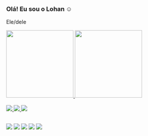 ### Olá! Eu sou o Lohan ☺
Ele/dele
<div>
  <a href="https://github.com/lohansantos">
  <img height="180em" src="https://github-readme-stats.vercel.app/api?username=lohansantos&show_icons=true&theme=dark&icon_color=b&include_all_commits=true&count_private=true"/>
  <img height="180em" src="https://github-readme-stats.vercel.app/api/top-langs/?username=lohansantos&layout=compact&langs_count=7&theme=dark&icon_color=b"/>
</div>
<div style="display: inline_block"><br>
  <img src="https://img.icons8.com/color/48/000000/javascript--v1.png"/>
  <img src="https://img.icons8.com/color/48/000000/css3.png"/>
  <img src="https://img.icons8.com/color/48/000000/html-5--v1.png"/>
  </div>
  
  ##
  <div>
  <a href = "mailto:lohancarlos28@gmail.com"><img src="https://img.icons8.com/color/48/000000/gmail.png"/></a>
  <a href="https://www.linkedin.com/in/lohansantos" target="_blank"><img src="https://img.icons8.com/color/48/000000/linkedin.png"/></a> 
  <a href="https://www.instagram.com/lohan_sants" target="_blank"><img src="https://img.icons8.com/fluency/48/000000/instagram-new.png"/></a> 
    <a href="https://www.tiktok.com/@lohan_sants" target="_blank"><img src="https://img.icons8.com/color/48/000000/tiktok--v1.png"/></a> 
    <a href="https://www.youtube.com/channel/UCzNI6-6FbNRX8PUrREG1TJg" target="_blank"><img src="https://img.icons8.com/color/48/000000/youtube-play.png"/></a>
  </div>

